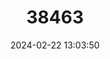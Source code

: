 ---
title: "38463"
category: "Butia purpurascens"
draft: false
date: 2024-02-22 13:03:50
languages:
  Portuguese: ["Palmeira-jataí"]
---